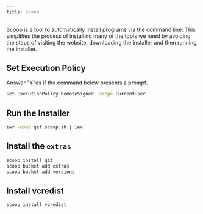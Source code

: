 ```yaml
---
title: Scoop
---
```


Scoop is a tool to automatically install programs via the command line. This
simplifies the process of installing many of the tools we need by avoiding the
steps of visiting the website, downloading the installer and then running the
installer.

## Set Execution Policy

Answer "Y"es if the command below presents a prompt.

```sh
Set-ExecutionPolicy RemoteSigned -scope CurrentUser
```

## Run the Installer

```sh
iwr -useb get.scoop.sh | iex
```

## Install the `extras`

```sh
scoop install git
scoop bucket add extras
scoop bucket add versions
```

## Install vcredist

```sh
scoop install vcredist
```

